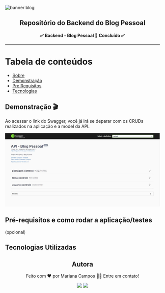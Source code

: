 ![banner blog](https://i.imgur.com/N69z6KK.png)

<h2 align="center">Repositório do Backend do Blog Pessoal</h2>

<h4 align="center"> ✅ Backend - Blog Pessoal 📝 Concluído ✅ </h4>

----

Tabela de conteúdos 
================= 
<!--ts--> 
* [Sobre](#Sobre) 
* [Demonstração](#instalacao) 
* [Pre Requisitos](#pre-requisitos)
* [Tecnologias](#tecnologias) 
<!--te-->

## Demonstração 🎬 
Ao acessar o link do Swagger, você já irá se deparar com os CRUDs realizados na aplicação e a model da API.

![imgInicial](assets/telaInicial.JPG)


## Pré-requisitos e como rodar a aplicação/testes
(opcional)

## Tecnologias Utilizadas


<div align="center">
<h2>Autora</h2>
<p>Feito com ❤️ por Mariana Campos 👋🏽 Entre em contato!</p>
<a href="https://www.linkedin.com/in/mariana-campos-br/" target="_blank"><img src="https://img.shields.io/badge/LinkedIn-4FBDC8?style=flat&logo=LinkedIn&logoColor=white&link=https://www.linkedin.com/in/mariana-campos-br/"></a> <a href="mailto:marianacristinadecampos@gmail.com" target="_blank"><img src="https://img.shields.io/badge/Email-E346B9?style=flat&logo=Gmail&logoColor=white&link=mailto:marianacristinadecampos@gmail.com"></a>
</div>
